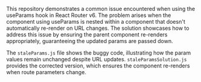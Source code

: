 This repository demonstrates a common issue encountered when using the useParams hook in React Router v6.  The problem arises when the component using useParams is nested within a component that doesn't automatically re-render on URL changes.  The solution showcases how to address this issue by ensuring the parent component re-renders appropriately, guaranteeing the updated params are passed down.

The `staleParams.js` file shows the buggy code, illustrating how the param values remain unchanged despite URL updates.  `staleParamsSolution.js` provides the corrected version, which ensures the component re-renders when route parameters change.
